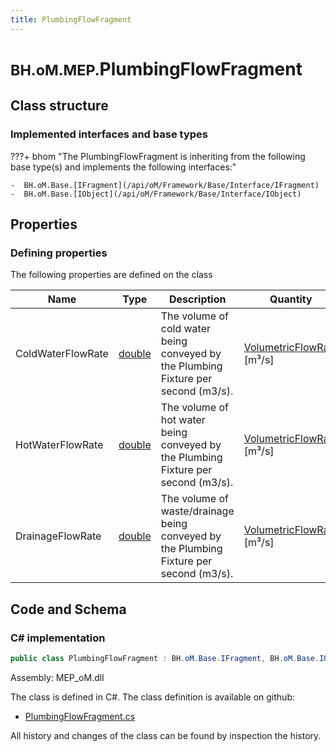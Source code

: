 ```yaml
---
title: PlumbingFlowFragment
---
```


# <small>BH.oM.MEP.</small>**PlumbingFlowFragment**



## Class structure

### Implemented interfaces and base types

???+ bhom "The PlumbingFlowFragment is inheriting from the following base type(s) and implements the following interfaces:"

    -  BH.oM.Base.[IFragment](/api/oM/Framework/Base/Interface/IFragment)
    -  BH.oM.Base.[IObject](/api/oM/Framework/Base/Interface/IObject)


## Properties



### Defining properties

The following properties are defined on the class

| Name             | Type             | Description      | Quantity         |
|------------------|------------------|------------------|------------------|
| ColdWaterFlowRate | [double](https://learn.microsoft.com/en-us/dotnet/api/System.Double?view=netstandard-2.0) | The volume of cold water being conveyed by the Plumbing Fixture per second (m3/s). | [VolumetricFlowRate](/api/oM/Dimensional/Quantities/Attributes/VolumetricFlowRate) [m³/s] |
| HotWaterFlowRate | [double](https://learn.microsoft.com/en-us/dotnet/api/System.Double?view=netstandard-2.0) | The volume of hot water being conveyed by the Plumbing Fixture per second (m3/s). | [VolumetricFlowRate](/api/oM/Dimensional/Quantities/Attributes/VolumetricFlowRate) [m³/s] |
| DrainageFlowRate | [double](https://learn.microsoft.com/en-us/dotnet/api/System.Double?view=netstandard-2.0) | The volume of waste/drainage being conveyed by the Plumbing Fixture per second (m3/s). | [VolumetricFlowRate](/api/oM/Dimensional/Quantities/Attributes/VolumetricFlowRate) [m³/s] |


## Code and Schema

### C# implementation

``` C# title="C#"
public class PlumbingFlowFragment : BH.oM.Base.IFragment, BH.oM.Base.IObject
```

Assembly: MEP_oM.dll

The class is defined in C#. The class definition is available on github:

- [PlumbingFlowFragment.cs](https://github.com/BHoM/BHoM/blob/develop/MEP_oM/Fragments\PlumbingFlowFragment.cs)

All history and changes of the class can be found by inspection the history.
